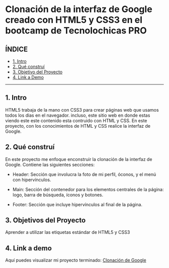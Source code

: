 #  Clonación de la interfaz de Google creado con HTML5  y  CSS3 en el bootcamp de Tecnolochicas PRO


## **ÍNDICE**

* [1. Intro](https://github.com/esperanzajuarezsiles/clonacion_google/blob/main/README.md#1-intro)
* [2. Qué construí](https://github.com/esperanzajuarezsiles/clonacion_google/blob/main/README.md#2-qu%C3%A9-constru%C3%AD)
* [3. Objetivo del Proyecto](https://github.com/esperanzajuarezsiles/clonacion_google/blob/main/README.md#3-objetivos-del-proyecto)
* [4. Link a Demo](https://github.com/esperanzajuarezsiles/clonacion_google/blob/main/README.md#4-link-a-demo)

****

## 1. Intro
HTML5 trabaja de la mano con CSS3 para crear páginas web que usamos todos los dias en el navegador. incluso, este sitio web en donde estas viendo este este contenido esta contruido con HTML y CSS. En este proyecto, con los conocimientos de HTML y CSS realice la interfaz de Google.

## 2. Qué construí
En este proyecto me enfoque enconstruir la clonación de la interfaz de Google. 
Contiene las siguientes secciones:

* Header: Sección que involucra la foto de mi perfil, óconos, y el menú con hipervínculos.

* Main: Sección del contenedor para los elementos centrales de la página: logo, barra de búsqueda, íconos y botones.

* Footer: Sección que incluye hipervínculos al final de la página.

## 3. Objetivos del Proyecto
Aprender a utilizar las etiquetas estándar de HTML5 y CSS3

## 4. Link a demo
Aquí puedes visualizar mi proyecto terminado: [Clonación de Google](https://app.netlify.com/sites/remarkable-cactus-1cef3b)
